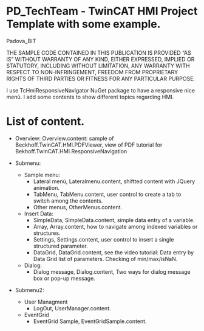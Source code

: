 # PD_TechTeam - TwinCAT HMI Project Template with some example.
Padova_BIT

THE SAMPLE CODE CONTAINED IN THIS PUBLICATION IS PROVIDED “AS IS” WITHOUT WARRANTY OF ANY KIND, EITHER EXPRESSED, IMPLIED OR STATUTORY, INCLUDING WITHOUT LIMITATION, ANY WARRANTY WITH RESPECT TO NON-INFRINGEMENT, FREEDOM FROM PROPRIETARY RIGHTS OF THIRD PARTIES OR FITNESS FOR ANY PARTICULAR PURPOSE. 

I use TcHmiResponsiveNavigator NuGet package to have a responsive nice menù.
I add some contents to show different topics regarding HMI.

List of content.
================

* Overview: Overview.content: sample of Beckhoff.TwinCAT.HMI.PDFViewer, view of PDF tutorial for Bekhoff.TwinCAT.HMI.ResponsiveNavigation

* Submenu:
  * Sample menu:
    * Lateral menù, Lateralmenu.content, shiftted content with JQuery animation.
    * TabMenu, TabMenu.content, user control to create a tab to switch among the contents.
    * Other menus, OtherMenus.content.
  * Insert Data:
    * SimpleData, SimpleData.content, simple data entry of a variable.
    * Array, Array.content, how to navigate among indexed variables or structures.
    * Settings, Settings.content, user control to insert a single structured parameter.
    * DataGrid, DataGrid.content, see the video tutorial: Data entry by Data Grid list of parameters. Checking of min/max/isNaN. 
  * Dialog:
    * Dialog message, Dialog.content, Two ways for dialog message box or pop-up message.

* Submenu2:
  * User Managment
    * LogOut, UserManager.content.
  * EventGrid
    * EventGrid Sample, EventGridSample.content.
    


